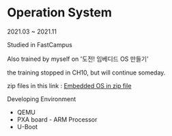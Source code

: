 # Operation System

2021.03 ~ 2021.11

Studied in FastCampus

Also trained by myself on '도전! 임베디드 OS 만들기'

the training stopped in CH10, but will continue someday.

zip files in this link : [Embedded OS in zip file](https://koreaoffice-my.sharepoint.com/:u:/g/personal/jshackist_korea_edu/EUJxxkYyqptEgt7_BBqYVAwBbWgT0sOg2laDJlYSZzHWog?e=YkCXfc)

Developing Environment
* QEMU
* PXA board - ARM Processor
* U-Boot
